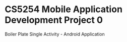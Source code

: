 # CS5254 Mobile Application Development Project 0

Boiler Plate Single Activity - Android Application
